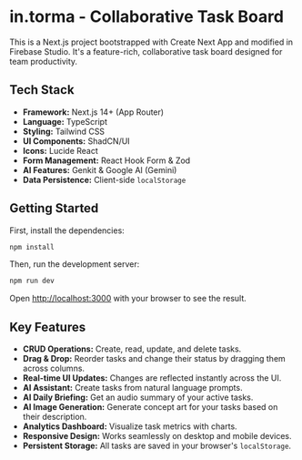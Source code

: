 
# in.torma - Collaborative Task Board

This is a Next.js project bootstrapped with Create Next App and modified in Firebase Studio. It's a feature-rich, collaborative task board designed for team productivity.

## Tech Stack

- **Framework:** Next.js 14+ (App Router)
- **Language:** TypeScript
- **Styling:** Tailwind CSS
- **UI Components:** ShadCN/UI
- **Icons:** Lucide React
- **Form Management:** React Hook Form & Zod
- **AI Features:** Genkit & Google AI (Gemini)
- **Data Persistence:** Client-side `localStorage`

## Getting Started

First, install the dependencies:

```bash
npm install
```

Then, run the development server:

```bash
npm run dev
```

Open [http://localhost:3000](http://localhost:3000) with your browser to see the result.

## Key Features

- **CRUD Operations:** Create, read, update, and delete tasks.
- **Drag & Drop:** Reorder tasks and change their status by dragging them across columns.
- **Real-time UI Updates:** Changes are reflected instantly across the UI.
- **AI Assistant:** Create tasks from natural language prompts.
- **AI Daily Briefing:** Get an audio summary of your active tasks.
- **AI Image Generation:** Generate concept art for your tasks based on their description.
- **Analytics Dashboard:** Visualize task metrics with charts.
- **Responsive Design:** Works seamlessly on desktop and mobile devices.
- **Persistent Storage:** All tasks are saved in your browser's `localStorage`.
